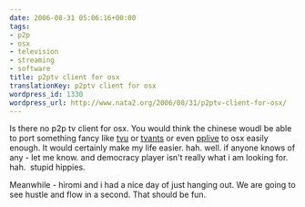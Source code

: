 ```yaml
---
date: 2006-08-31 05:06:16+00:00
tags:
- p2p
- osx
- television
- streaming
- software
title: p2ptv client for osx
translationKey: p2ptv client for osx
wordpress_id: 1330
wordpress_url: http://www.nata2.org/2006/08/31/p2ptv-client-for-osx/
---
```


Is there no p2p tv client for osx. You would think the chinese woudl be able to port something fancy like <a href="http://tvunetworks.com/">tvu</a> or <a href="http://cache.tvants.com/">tvants</a> or even <a href="http://www.pplive.com">pplive</a> to osx easily enough. It would certainly make my life easier. hah. well. if anyone knows of any - let me know. and democracy player isn't really what i am looking for. hah.  stupid hippies.

Meanwhile - hiromi and i had a nice day of just hanging out. We are going to see hustle and flow in a second. That should be fun.